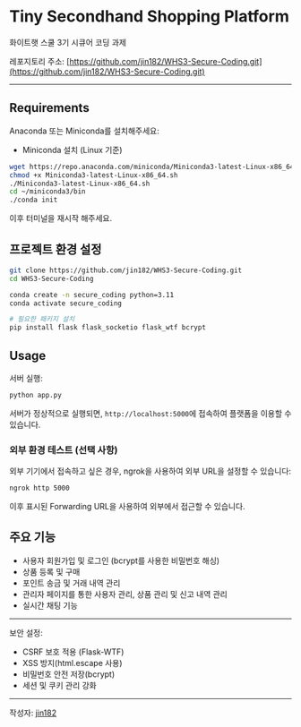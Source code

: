 # Tiny Secondhand Shopping Platform

화이트햇 스쿨 3기 시큐어 코딩 과제

레포지토리 주소: [https://github.com/jin182/WHS3-Secure-Coding.git](https://github.com/jin182/WHS3-Secure-Coding.git)

---

## Requirements

Anaconda 또는 Miniconda를 설치해주세요:

- Miniconda 설치 (Linux 기준)

```bash
wget https://repo.anaconda.com/miniconda/Miniconda3-latest-Linux-x86_64.sh
chmod +x Miniconda3-latest-Linux-x86_64.sh
./Miniconda3-latest-Linux-x86_64.sh
cd ~/miniconda3/bin
./conda init
```

이후 터미널을 재시작 해주세요.

## 프로젝트 환경 설정

```bash
git clone https://github.com/jin182/WHS3-Secure-Coding.git
cd WHS3-Secure-Coding

conda create -n secure_coding python=3.11
conda activate secure_coding

# 필요한 패키지 설치
pip install flask flask_socketio flask_wtf bcrypt
```

## Usage

서버 실행:

```bash
python app.py
```

서버가 정상적으로 실행되면, `http://localhost:5000`에 접속하여 플랫폼을 이용할 수 있습니다.

### 외부 환경 테스트 (선택 사항)

외부 기기에서 접속하고 싶은 경우, ngrok을 사용하여 외부 URL을 설정할 수 있습니다:

```bash
ngrok http 5000
```

이후 표시된 Forwarding URL을 사용하여 외부에서 접근할 수 있습니다.

## 주요 기능

- 사용자 회원가입 및 로그인 (bcrypt를 사용한 비밀번호 해싱)
- 상품 등록 및 구매
- 포인트 송금 및 거래 내역 관리
- 관리자 페이지를 통한 사용자 관리, 상품 관리 및 신고 내역 관리
- 실시간 채팅 기능

---

보안 설정:
- CSRF 보호 적용 (Flask-WTF)
- XSS 방지(html.escape 사용)
- 비밀번호 안전 저장(bcrypt)
- 세션 및 쿠키 관리 강화

---

작성자: [jin182](https://github.com/jin182)
